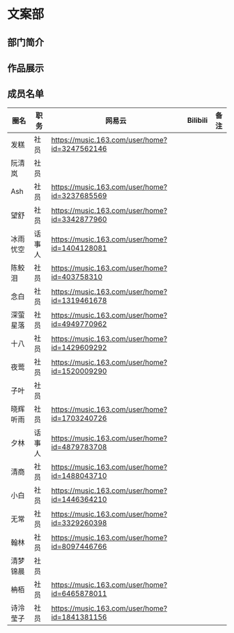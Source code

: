 # 文案部
## 部门简介
## 作品展示
## 成员名单
| 圈名 | 职务 | 网易云 | Bilibili | 备注 |
| ----- | ----- | ----- | ----- | ----- |
| 发糕 | 社员 | <https://music.163.com/user/home?id=3247562146> |||
| 阮清岚 | 社员 ||||
| Ash | 社员 | <https://music.163.com/user/home?id=3237685569> |||
| 望舒 | 社员 | <https://music.163.com/user/home?id=3342877960> |||
| 冰雨忧空 | 话事人 | <https://music.163.com/user/home?id=1404128081> |||
| 陈鲛泪 | 社员 | <https://music.163.com/user/home?id=403758310> |||
| 念白 | 社员 | <https://music.163.com/user/home?id=1319461678> |||
| 深萤星落 | 社员 | <https://music.163.com/user/home?id=4949770962> |||
| 十八 | 社员 | <https://music.163.com/user/home?id=1429609292> |||
| 夜莺 | 社员 | <https://music.163.com/user/home?id=1520009290> |||
| 子叶 | 社员 ||||
| 晓辉听雨 | 社员 | <https://music.163.com/user/home?id=1703240726> |||
| 夕林 | 话事人 | <https://music.163.com/user/home?id=4879783708> |||
| 清商 | 社员 | <https://music.163.com/user/home?id=1488043710> |||
| 小白 | 社员 | <https://music.163.com/user/home?id=1446364210> |||
| 无常 | 社员 | <https://music.163.com/user/home?id=3329260398> |||
| 翰林 | 社员 | <https://music.163.com/user/home?id=8097446766> |||
| 清梦锦晨 | 社员 ||||
| 柟栢 | 社员 | <https://music.163.com/user/home?id=6465878011> |||
| 诗泠莹子 | 社员 | <https://music.163.com/user/home?id=1841381156> |||